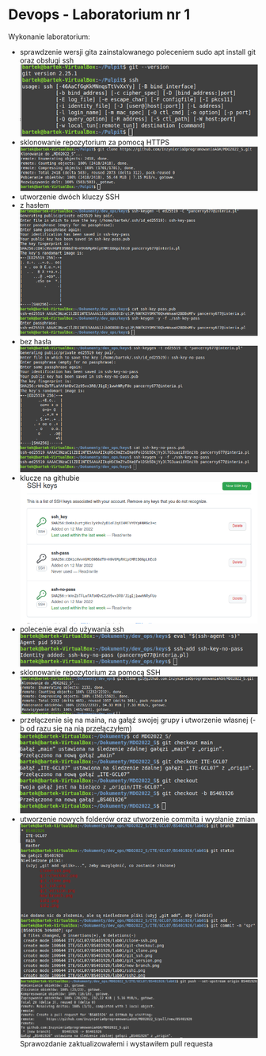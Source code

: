 # Devops - Laboratorium nr 1

Wykonanie laboratorium:
- sprawdzenie wersji gita zainstalowanego poleceniem sudo apt install git oraz obsługi ssh
![git-version](./git-version.png)
- sklonowanie repozytorium za pomocą HTTPS
![clone](./clone-hhtps.png)
- utworzenie dwóch kluczy SSH
- z hasłem
![ssh-pass](./ssh-pass.png)
- bez hasła
![ssh-no-pass](./ssh-no-pass.png)
- klucze na githubie
![ssh-git](./git-keys.png)
- polecenie eval do używania ssh
![eval](./eval.png)
- sklonowanie repozytorium za pomocą SSH
![clone-ssh](./clone-ssh.png)
- przełączenie się na maina, na gałąź swojej grupy i utworzenie własnej (-b od razu się na nią przełączyłem)
![git-checkout](./git-checkout.png)
- utworzenie nowych folderów oraz utworzenie commita i wysłanie zmian
![git-add](./git-add.png)
![git-push](./git-push.png)
Sprawozdanie zaktualizowałemi i wystawiłem pull requesta


